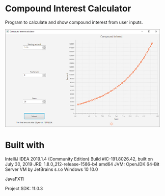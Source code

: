 # Compound Interest Calculator
Program to calculate and show compound interest from user inputs.

![](https://github.com/koneella/Compound-Interest-Calculator/blob/master/demo1.png)



# Built with

IntelliJ IDEA 2019.1.4 (Community Edition)
Build #IC-191.8026.42, built on July 30, 2019
JRE: 1.8.0_212-release-1586-b4 amd64
JVM: OpenJDK 64-Bit Server VM by JetBrains s.r.o
Windows 10 10.0

JavaFX11

Project SDK: 11.0.3